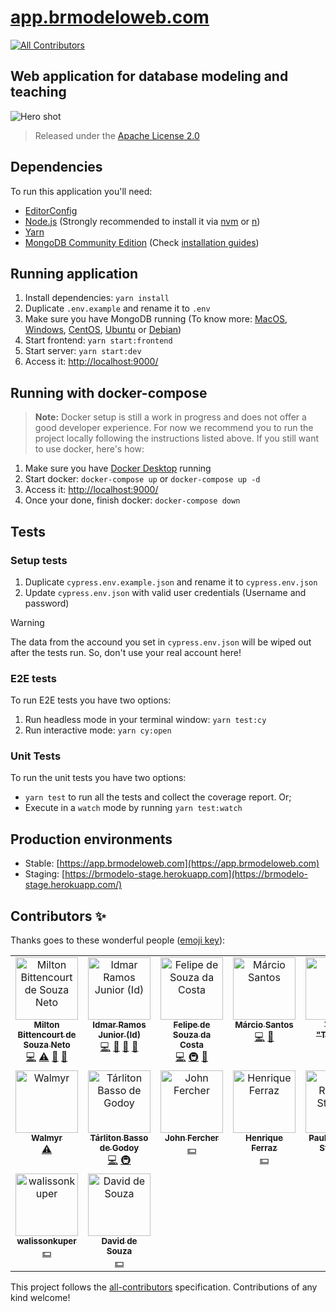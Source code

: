 # [app.brmodeloweb.com](https://app.brmodeloweb.com)
<!-- ALL-CONTRIBUTORS-BADGE:START - Do not remove or modify this section -->
[![All Contributors](https://img.shields.io/badge/all_contributors-16-orange.svg?style=flat-square)](#contributors-)
<!-- ALL-CONTRIBUTORS-BADGE:END -->

## Web application for database modeling and teaching

![Hero shot](https://www.brmodeloweb.com/img/hero-shot-pt-br.png)
> Released under the [Apache License 2.0](https://choosealicense.com/licenses/apache-2.0/)

## Dependencies

To run this application you'll need:

- [EditorConfig](https://editorconfig.org/)
- [Node.js](https://nodejs.org/) (Strongly recommended to install it via [nvm](https://github.com/nvm-sh/nvm#readme) or [n](https://github.com/tj/n#readme))
- [Yarn](https://yarnpkg.com/)
- [MongoDB Community Edition](https://www.mongodb.com/) (Check [installation guides](https://docs.mongodb.com/manual/installation/))

## Running application

1. Install dependencies: `yarn install`
1. Duplicate `.env.example` and rename it to `.env`
1. Make sure you have MongoDB running (To know more: [MacOS](https://docs.mongodb.com/manual/tutorial/install-mongodb-on-os-x/#run-mongodb-community-edition), [Windows](https://docs.mongodb.com/manual/tutorial/install-mongodb-on-windows/#run-mongodb-community-edition-as-a-windows-service), [CentOS](https://docs.mongodb.com/manual/tutorial/install-mongodb-on-red-hat/#run-mongodb-community-edition), [Ubuntu](https://docs.mongodb.com/manual/tutorial/install-mongodb-on-ubuntu/#run-mongodb-community-edition) or [Debian](https://docs.mongodb.com/manual/tutorial/install-mongodb-on-debian/#run-mongodb-community-edition))
1. Start frontend: `yarn start:frontend`
1. Start server: `yarn start:dev`
1. Access it: [http://localhost:9000/](http://localhost:9000/)

## Running with docker-compose

> **Note:** Docker setup is still a work in progress and does not offer a good developer experience. For now we recommend you to run the project locally following the instructions listed above. If you still want to use docker, here's how:

1. Make sure you have [Docker Desktop](https://www.docker.com/get-started) running
1. Start docker: `docker-compose up` or `docker-compose up -d`
1. Access it: [http://localhost:9000/](http://localhost:9000/)
1. Once your done, finish docker: `docker-compose down`

## Tests

### Setup tests

1. Duplicate `cypress.env.example.json` and rename it to `cypress.env.json`
1. Update `cypress.env.json` with valid user credentials (Username and password)

> [!WARNING]
> The data from the accound you set in `cypress.env.json` will be wiped out after the tests run.
> So, don't use your real account here!

### E2E tests

To run E2E tests you have two options:

1. Run headless mode in your terminal window: `yarn test:cy`
1. Run interactive mode: `yarn cy:open`


### Unit Tests

To run the unit tests you have two options:

- `yarn test` to run all the tests and collect the coverage report. Or;
- Execute in a `watch` mode by running `yarn test:watch`


## Production environments

- Stable: [https://app.brmodeloweb.com](https://app.brmodeloweb.com)
- Staging: [https://brmodelo-stage.herokuapp.com](https://brmodelo-stage.herokuapp.com/)

## Contributors ✨

Thanks goes to these wonderful people ([emoji key](https://allcontributors.org/docs/en/emoji-key)):

<!-- ALL-CONTRIBUTORS-LIST:START - Do not remove or modify this section -->
<!-- prettier-ignore-start -->
<!-- markdownlint-disable -->
<table>
  <tbody>
    <tr>
      <td align="center" valign="top" width="14.28%"><a href="https://github.com/miltonbsn"><img src="https://avatars2.githubusercontent.com/u/881231?v=4?s=100" width="100px;" alt="Milton Bittencourt de Souza Neto"/><br /><sub><b>Milton Bittencourt de Souza Neto</b></sub></a><br /><a href="https://github.com/brmodeloweb/brmodelo-app/commits?author=miltonbsn" title="Code">💻</a> <a href="https://github.com/brmodeloweb/brmodelo-app/commits?author=miltonbsn" title="Tests">⚠️</a> <a href="https://github.com/brmodeloweb/brmodelo-app/issues?q=author%3Amiltonbsn" title="Bug reports">🐛</a> <a href="#maintenance-miltonbsn" title="Maintenance">🚧</a></td>
      <td align="center" valign="top" width="14.28%"><a href="http://id.etc.br"><img src="https://avatars3.githubusercontent.com/u/301545?v=4?s=100" width="100px;" alt="Idmar Ramos Junior (Id)"/><br /><sub><b>Idmar Ramos Junior (Id)</b></sub></a><br /><a href="https://github.com/brmodeloweb/brmodelo-app/commits?author=idmarjr" title="Code">💻</a> <a href="#design-idmarjr" title="Design">🎨</a> <a href="#projectManagement-idmarjr" title="Project Management">📆</a> <a href="#maintenance-idmarjr" title="Maintenance">🚧</a></td>
      <td align="center" valign="top" width="14.28%"><a href="https://about.me/feekosta"><img src="https://avatars3.githubusercontent.com/u/13004903?v=4?s=100" width="100px;" alt="Felipe de Souza da Costa"/><br /><sub><b>Felipe de Souza da Costa</b></sub></a><br /><a href="https://github.com/brmodeloweb/brmodelo-app/commits?author=feekosta" title="Code">💻</a> <a href="#infra-feekosta" title="Infrastructure (Hosting, Build-Tools, etc)">🚇</a> <a href="https://github.com/brmodeloweb/brmodelo-app/pulls?q=is%3Apr+reviewed-by%3Afeekosta" title="Reviewed Pull Requests">👀</a></td>
      <td align="center" valign="top" width="14.28%"><a href="https://github.com/oicramps"><img src="https://avatars.githubusercontent.com/u/7519115?v=4?s=100" width="100px;" alt="Márcio Santos"/><br /><sub><b>Márcio Santos</b></sub></a><br /><a href="https://github.com/brmodeloweb/brmodelo-app/commits?author=oicramps" title="Code">💻</a> <a href="https://github.com/brmodeloweb/brmodelo-app/pulls?q=is%3Apr+reviewed-by%3Aoicramps" title="Reviewed Pull Requests">👀</a></td>
      <td align="center" valign="top" width="14.28%"><a href="https://www.linkedin.com/in/telmo-trooper/"><img src="https://avatars.githubusercontent.com/u/9438853?v=4?s=100" width="100px;" alt="Telmo "Trooper""/><br /><sub><b>Telmo "Trooper"</b></sub></a><br /><a href="https://github.com/brmodeloweb/brmodelo-app/commits?author=telmotrooper" title="Code">💻</a></td>
      <td align="center" valign="top" width="14.28%"><a href="https://www.linkedin.com/in/arthurmota/"><img src="https://avatars.githubusercontent.com/u/25749372?v=4?s=100" width="100px;" alt="Arthur Mota"/><br /><sub><b>Arthur Mota</b></sub></a><br /><a href="https://github.com/brmodeloweb/brmodelo-app/commits?author=ArthurMota9" title="Code">💻</a> <a href="https://github.com/brmodeloweb/brmodelo-app/pulls?q=is%3Apr+reviewed-by%3AArthurMota9" title="Reviewed Pull Requests">👀</a></td>
      <td align="center" valign="top" width="14.28%"><a href="https://github.com/joaomfiumari"><img src="https://avatars.githubusercontent.com/u/7141759?v=4?s=100" width="100px;" alt="joaomfiumari"/><br /><sub><b>joaomfiumari</b></sub></a><br /><a href="https://github.com/brmodeloweb/brmodelo-app/commits?author=joaomfiumari" title="Code">💻</a> <a href="#infra-joaomfiumari" title="Infrastructure (Hosting, Build-Tools, etc)">🚇</a></td>
    </tr>
    <tr>
      <td align="center" valign="top" width="14.28%"><a href="https://walmyr.dev"><img src="https://avatars.githubusercontent.com/u/2768415?v=4?s=100" width="100px;" alt="Walmyr"/><br /><sub><b>Walmyr</b></sub></a><br /><a href="https://github.com/brmodeloweb/brmodelo-app/commits?author=wlsf82" title="Tests">⚠️</a></td>
      <td align="center" valign="top" width="14.28%"><a href="https://github.com/Tarliton"><img src="https://avatars.githubusercontent.com/u/7471617?v=4?s=100" width="100px;" alt="Tárliton Basso de Godoy"/><br /><sub><b>Tárliton Basso de Godoy</b></sub></a><br /><a href="https://github.com/brmodeloweb/brmodelo-app/commits?author=Tarliton" title="Code">💻</a> <a href="#infra-Tarliton" title="Infrastructure (Hosting, Build-Tools, etc)">🚇</a></td>
      <td align="center" valign="top" width="14.28%"><a href="http://johnfercher.com"><img src="https://avatars.githubusercontent.com/u/4752636?v=4?s=100" width="100px;" alt="John Fercher"/><br /><sub><b>John Fercher</b></sub></a><br /><a href="#financial-johnfercher" title="Financial">💵</a></td>
      <td align="center" valign="top" width="14.28%"><a href="https://www.ofnet.com.br"><img src="https://avatars.githubusercontent.com/u/3935214?v=4?s=100" width="100px;" alt="Henrique Ferraz"/><br /><sub><b>Henrique Ferraz</b></sub></a><br /><a href="#financial-henriqueferraz" title="Financial">💵</a></td>
      <td align="center" valign="top" width="14.28%"><a href="http://www.paulo.eti.br"><img src="https://avatars.githubusercontent.com/u/2488937?v=4?s=100" width="100px;" alt="Paulo Ricardo Stradioti"/><br /><sub><b>Paulo Ricardo Stradioti</b></sub></a><br /><a href="#financial-paulostradioti" title="Financial">💵</a></td>
      <td align="center" valign="top" width="14.28%"><a href="https://github.com/salimNabbout"><img src="https://avatars.githubusercontent.com/u/75948052?v=4?s=100" width="100px;" alt="Salim Nabbout"/><br /><sub><b>Salim Nabbout</b></sub></a><br /><a href="#financial-salimNabbout" title="Financial">💵</a></td>
      <td align="center" valign="top" width="14.28%"><a href="https://github.com/ailtonferrazjr"><img src="https://avatars.githubusercontent.com/u/52893006?v=4?s=100" width="100px;" alt="Justin Ferraz"/><br /><sub><b>Justin Ferraz</b></sub></a><br /><a href="#financial-ailtonferrazjr" title="Financial">💵</a></td>
    </tr>
    <tr>
      <td align="center" valign="top" width="14.28%"><a href="https://github.com/walissonkuper"><img src="https://avatars.githubusercontent.com/u/185857098?v=4?s=100" width="100px;" alt="walissonkuper"/><br /><sub><b>walissonkuper</b></sub></a><br /><a href="#financial-walissonkuper" title="Financial">💵</a></td>
      <td align="center" valign="top" width="14.28%"><a href="https://github.com/dpldpc"><img src="https://avatars.githubusercontent.com/u/20994048?v=4?s=100" width="100px;" alt="David de Souza"/><br /><sub><b>David de Souza</b></sub></a><br /><a href="#financial-dpldpc" title="Financial">💵</a></td>
    </tr>
  </tbody>
</table>

<!-- markdownlint-restore -->
<!-- prettier-ignore-end -->

<!-- ALL-CONTRIBUTORS-LIST:END -->

This project follows the [all-contributors](https://github.com/all-contributors/all-contributors) specification. Contributions of any kind welcome!
